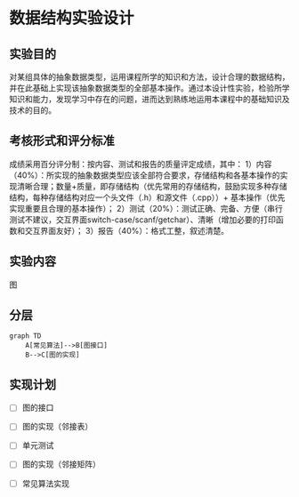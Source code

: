 # 数据结构实验设计
## 实验目的
对某组具体的抽象数据类型，运用课程所学的知识和方法，设计合理的数据结构，并在此基础上实现该抽象数据类型的全部基本操作。通过本设计性实验，检验所学知识和能力，发现学习中存在的问题，进而达到熟练地运用本课程中的基础知识及技术的目的。

## 考核形式和评分标准
成绩采用百分评分制：按内容、测试和报告的质量评定成绩，其中：
1）内容（40%）：所实现的抽象数据类型应该全部符合要求，存储结构和各基本操作的实现清晰合理；数量+质量，即存储结构（优先常用的存储结构，鼓励实现多种存储结构，每种存储结构对应一个头文件（.h）和源文件（.cpp））+ 基本操作（优先实现重要且合理的基本操作）；
2）测试（20%）：测试正确、完备、方便（串行测试不建议，交互界面switch-case/scanf/getchar）、清晰（增加必要的打印函数和交互界面友好）；
3）报告（40%）：格式工整，叙述清楚。

## 实验内容
图

## 分层

```mermaid
graph TD
    A[常见算法]-->B[图接口]
    B-->C[图的实现]
```

## 实现计划
- [ ] 图的接口
- [ ] 图的实现（邻接表）
- [ ] 单元测试
- [ ] 图的实现（邻接矩阵）
- [ ] 常见算法实现



